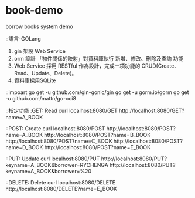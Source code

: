 # book-demo

borrow books system demo


::語言-GOLang
1. gin 架設 Web Service
2. orm 設計 「物件關係的映射」對資料庫執行 新增、修改、刪除及查詢 功能
3. Web Service 採用 RESTful 作為設計，完成一項功能的 CRUD(Create、Read、Update、Delete)。
4. 資料庫採用SQLite

::impoart
go get -u github.com/gin-gonic/gin
go get -u gorm.io/gorm
go get -u github.com/mattn/go-oci8

::指定功能
:GET:    Read
curl localhost:8080/GET
http://localhost:8080/GET?name=A_BOOK

::POST:   Create
curl localhost:8080/POST
http://localhost:8080/POST?name=A_BOOK
http://localhost:8080/POST?name=B_BOOK
http://localhost:8080/POST?name=C_BOOK
http://localhost:8080/POST?name=D_BOOK
http://localhost:8080/POST?name=E_BOOK

::PUT:    Update
curl localhost:8080/PUT
http://localhost:8080/PUT?keyname=A_BOOK&borrower=RYCHENGA
http://localhost:8080/PUT?keyname=A_BOOK&borrower=%20

::DELETE: Delete
curl localhost:8080/DELETE
http://localhost:8080/DELETE?name=E_BOOK

